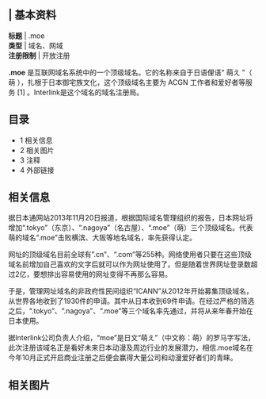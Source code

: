 |  **基本资料**  
---  
**标题** |  .moe   
**类型** |  域名、网域   
**注册限制** |  开放注册   
  
**.moe** 是互联网域名系统中的一个顶级域名。它的名称来自于日语俚语“  萌え  ”（  萌  ），扎根于日本御宅族文化，这个顶级域名主要为
ACGN  工作者和爱好者等服务  [1]  。Interlink是这个域名的域名注册局。

##  目录

  * 1  相关信息 
  * 2  相关图片 
  * 3  注释 
  * 4  外部链接 

##  相关信息

据日本通网站2013年11月20日报道，根据国际域名管理组织的报告，日本网址将增加“.tokyo”（东京）、“.nagoya”（名古屋）、“.moe”（萌）三个顶级域名。代表萌的域名“.moe”击败横滨、大阪等地名域名，率先获得认定。

网址的顶级域名目前全球有”.cn”、“.com”等255种。网络使用者只要在这些顶级域名前增加自己喜欢的文字后就可以作为网址使用了。但是随着世界网址登录数超过2亿，要想排出容易使用的网址变得不再那么容易。

于是，管理网址域名的非政府性民间组织“ICANN”从2012年开始募集顶级域名，从世界各地收到了1930件的申请。其中从日本收到69件申请。在经过严格的筛选之后，“.tokyo”、“.nagoya”、“.moe”等三个域名率先通过，并将从来年春开始在日本使用。

据Interlink公司负责人介绍，“moe”是日文“萌え”（中文称：萌）的罗马字写法，此次注册该域名正是看好未来日本动漫及周边行业的发展潜力，相信.moe域名在今年10月正式开启商业注册之后便会赢得大量公司和动漫爱好者们的青睐。

##  相关图片